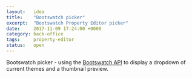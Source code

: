 ```yaml
---
layout:   idea
title:    "Bootswatch picker"
excerpt:  "Bootswatch Property Editor picker"
date:     2017-11-09 17:24:00 +0000
category: back-office
tags:     property-editor
status:   open
---
```


Bootswatch picker - using the [Bootswatch API](http://news.bootswatch.com/post/22193315172/bootswatch-api) to display a dropdown of current themes and a thumbnail preview.

